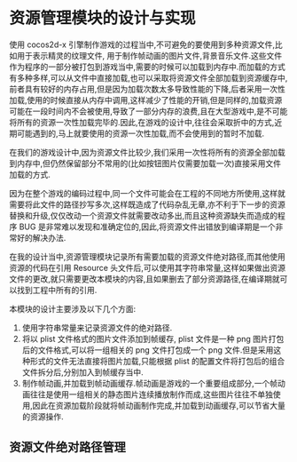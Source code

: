 # 资源管理模块的设计与实现
使用 cocos2d-x 引擎制作游戏的过程当中,不可避免的要使用到多种资源文件,比如用于表示精灵的纹理文件,
用于制作帧动画的图片文件,背景音乐文件.这些文件作为程序的一部分被打包到游戏当中,需要的时候可以加载到内存中.而加载的方式有多种多样,可以从文件中直接加载,也可以采取将资源文件全部加载到资源缓存中,前者具有较好的内存占用,但是因为加载次数太多导致性能的下降,后者采用一次性加载,使用的时候直接从内存中调用,这样减少了性能的开销,但是同样的,加载资源可能在一段时间内不会被使用,导致了一部分内存的浪费,且在大型游戏中,是不可能将所有的资源一次性加载完毕的.因此,在游戏的设计中,往往会采取折中的方式,近期可能遇到的,马上就要使用的资源一次性加载,而不会使用到的暂时不加载.

在我们的游戏设计中,因为资源文件比较少,我们采用一次性将所有的资源全部加载到内存中,但仍然保留部分不常用的(比如按钮图片仅需要加载一次)直接采用文件加载的方式.

因为在整个游戏的编码过程中,同一个文件可能会在工程的不同地方所使用,这样就需要将此文件的路径抄写多次,这样既造成了代码杂乱无章,亦不利于下一步的资源替换和升级,仅仅改动一个资源文件就需要改动多出,而且这种资源缺失而造成的程序 BUG 是非常难以发现和准确定位的,因此,将资源文件出错放到编译期是一个非常好的解决办法.

在我的设计当中,资源管理模块记录所有需要加载的资源文件绝对路径,而其他使用资源的代码在引用 Resource 头文件后,可以使用其字符串常量,这样如果做出资源文件的更改,就只需要更改本模块的内容,且如果删去了部分资源路径,在编译期就可以找到工程中所有的引用.

本模块的设计主要涉及以下几个方面:

1. 使用字符串常量来记录资源文件的绝对路径.
2. 将以 plist 文件格式的图片文件添加到帧缓存, plist 文件是一种 png 图片打包后的文件格式,可以将一组相关的 png 文件打包成一个 png 文件.但是采用这种形式的文件无法直接将图片加载,只能根据 plist 的配置文件将打包后的组合文件拆分后,分别加入到帧缓存当中.
3. 制作帧动画,并加载到帧动画缓存.帧动画是游戏的一个重要组成部分,一个帧动画往往是使用一组相关的静态图片连续播放制作而成,这些图片往往不单独使用,因此在资源加载阶段就将帧动画制作完成,并加载到动画缓存,可以节省大量的资源操作.

## 资源文件绝对路径管理

